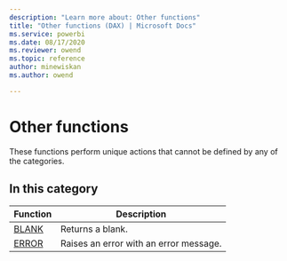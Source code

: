 ```yaml
---
description: "Learn more about: Other functions"
title: "Other functions (DAX) | Microsoft Docs"
ms.service: powerbi 
ms.date: 08/17/2020
ms.reviewer: owend
ms.topic: reference
author: minewiskan
ms.author: owend

---
```

# Other functions

These functions perform unique actions that cannot be defined by any of the categories.
  
## In this category  

|Function  |Description  |
|---------|---------|
|[BLANK](blank-function-dax.md)       |  Returns a blank.       |
|[ERROR](error-function.md)     | Raises an error with an error message.         |

